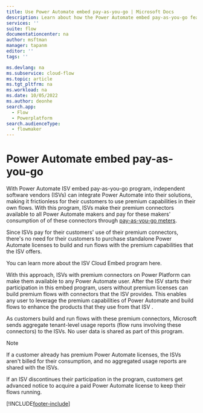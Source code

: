 ```yaml
---
title: Use Power Automate embed pay-as-you-go | Microsoft Docs
description: Learn about how the Power Automate embed pay-as-you-go feature works.
services: ''
suite: flow
documentationcenter: na
author: msftman
manager: tapanm
editor: ''
tags: ''

ms.devlang: na
ms.subservice: cloud-flow
ms.topic: article
ms.tgt_pltfrm: na
ms.workload: na
ms.date: 10/05/2022
ms.author: deonhe
search.app: 
  - Flow
  - Powerplatform
search.audienceType: 
  - flowmaker
---
```


# Power Automate embed pay-as-you-go

<!--todo: Rakesh, in the opening sentence, you refer to 'Power Automate ISV Embed PayGo', and you use 'Microsoft Cloud Embed program' later in this article. Did you mean to use 'Microsoft Cloud Embed program' in the opening sentence? -->
With Power Automate ISV embed pay-as-you-go program, independent software vendors (ISVs) can integrate Power Automate into their solutions, making it frictionless for their customers to use premium capabilities in their own flows. With this program, ISVs make their premium connectors available to all Power Automate makers and pay for these makers' consumption of of these connectors through [pay-as-you-go meters](https://www.microsoft.com/licensing/news/powerautomate_payg_pricing).

Since ISVs pay for their customers' use of their premium connectors, there's no need for their customers to purchase standalone Power Automate licenses to build and run flows with the premium capabilities that the ISV offers.

You can learn more about the ISV Cloud Embed program here. <!--todo: deon to decide what to do with this sentence, based on response from PM about using the 'Microsoft Cloud Embed program'-->

With this approach, ISVs with premium connectors on Power Platform can make them available to any Power Automate user. After the ISV starts their participation in this embed program, users without premium licenses can build premium flows with connectors that the ISV provides. This enables any user to leverage the premium capabilities of Power Automate and build flows to enhance the products that they use from that ISV .

As customers build and run flows with these premium connectors, Microsoft sends aggregate tenant-level usage reports (flow runs involving these connectors) to the ISVs. No user data is shared as part of this program.

>[!NOTE]
>If a customer already has premium Power Automate licenses, the ISVs aren't billed for their consumption, and no aggregated usage reports are shared with the ISVs.

If an ISV discontinues their participation in the program, customers get advanced notice to acquire a paid Power Automate license to keep their flows running.

<!-- Rakesh: I am happy to include a list of the partners who are in this program. Have you thought about how this list will be maintained? Is there an automated way that someone can be notified when partners join or leave this program so that this list can be updated? I ask because I know Microsoft has been accused of favoritism when/if it appears that we are not listing all businesses/partners on an equal playing field.
Connectors that are included in the ISV program:
Docusign -->

<!--Rakesh, our style guidelines ask us to use the term ISV only we are referring to organizations that are truly ISVs. The preferred terms are "partner" or "provider" instead of "ISV". Do we consider organizations that create connectors as partners/providers/ISVs? -->

[!INCLUDE[footer-include](includes/footer-banner.md)]